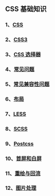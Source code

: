## CSS 基础知识

### 1、[CSS](CSS)

### 2、[CSS3](./CSS3)

### 3、[CSS 选择器](./CSS选择器)

### 4、[常见问题](./常见问题)

### 5、[常见兼容性问题](./常见兼容性问题)

### 6、[布局](./布局)

### 7、[LESS](./LESS)

### 8、[SCSS](./SCSS)

### 9、[Postcss](./Postcss)

### 10、[首屏和白屏](./首屏和白屏)

### 11、[重绘与回流](./重绘与回流)

### 12、[图片处理](./图片处理)
